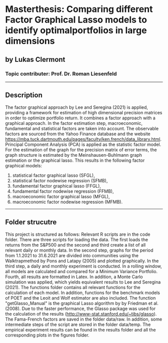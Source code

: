 # Masterthesis: Comparing different Factor Graphical Lasso models to identify optimalportfolios in large dimensions
## by Lukas Clermont
### Topic contributer:  Prof.  Dr.  Roman Liesenfeld
---------------------
## Description
The factor graphical approach by Lee and Seregina (2021) is applied, providing a framework for estimation of high dimensional precision matrices in order to optimize portfolio return. It combines a factor approach with a graphical approach. In the factor estimation step, macroeconomic, fundamental and statistical factors are taken into account. The observable factors are sourced from the Yahoo Finance database and the website https://mba.tuck.dartmouth.edu/pages/faculty/ken.french/data_library.html. Principal Component Analysis (PCA) is applied as the statistic factor model. For the estimation of the graph for the precision matrix of error terms, the graph structure is estimated by the Meinshausen-Buhlmann graph estimation or the graphical lasso. This results in the following factor graphical models: 
1. statistical factor graphical lasso (SFGL),
2. statistical factor nodewise regression (SFMB),
3. fundamental factor graphical lasso (FFGL),
4. fundamental factor nodewise regression (FFMB),
5. macroeconomic factor graphical lasso (MFGL),
6. macroeconomic factor nodewise regression (MFMB).
---------------------
## Folder strucutre
This project is structured as follows: 
Relevant R scripts are in the code folder. There are three scripts for loading the data. The first loads the returns from the S&P500 and the second and third create a list of all relevant daily or monthly data. In the second step, graphs for the period from 1.1.2021 to 31.6.2021 are divided into communities using the Walktrapmethod by Pons and Latapy (2005) and plotted graphically. In the third step, a daily and monthly experiment is conducted. In a rolling window, all models are calculated and compared for a Minimum Variance Portfolio. Fourth, all results are formatted in Latex. In addition, a Monte Carlo simulation was applied, which yields equivalent results to Lee and Seregina (2021).
The functions folder contains all relevant functions for the calculation of each model. In addition, functions for the benchmark models of POET and the Leoit and Wolf estimator are also included. The function "getGlasso_Manual" is the graphical Lasso algorithm by by Friedman et al. (2008). Due to the faster performance, the Glasso package was used for the calculation of the results (http://www-stat.stanford.edu/~tibs/glasso). The Fama-French factors are saved in the folder data/raw. In addition, some intermediate steps of the script are stored in the folder data/temp. The empirical experiment results can be found in the results folder and all the corresponding plots in the figures folder. 